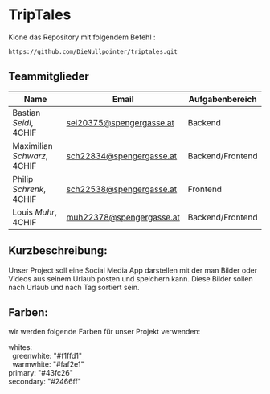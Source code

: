 # TripTales

Klone das Repository mit folgendem Befehl :

```
https://github.com/DieNullpointer/triptales.git
```

## Teammitglieder

| Name                        | Email                    | Aufgabenbereich |
| --------------------------- | ------------------------ | --------------- |
| Bastian _Seidl_, 4CHIF      | sei20375@spengergasse.at | Backend         |
| Maximilian _Schwarz_, 4CHIF | sch22834@spengergasse.at | Backend/Frontend|
| Philip _Schrenk_, 4CHIF     | sch22538@spengergasse.at | Frontend        |
| Louis _Muhr_, 4CHIF         | muh22378@spengergasse.at | Backend/Frontend|


## Kurzbeschreibung:
Unser Project soll eine Social Media App darstellen mit der man Bilder oder Videos aus seinem Urlaub posten und speichern kann.
Diese Bilder sollen nach Urlaub und nach Tag sortiert sein.
## Farben:
wir werden folgende Farben für unser Projekt verwenden:

  whites:<br>
    &nbsp; greenwhite: "#f1ffd1"<br>
    &nbsp; warmwhite: "#faf2e1"<br>
  primary: "#43fc26"<br>
  secondary: "#2466ff"
